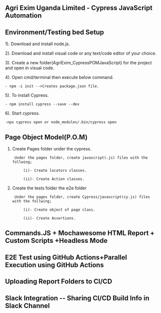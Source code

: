 ## **Agri Exim Uganda Limited - Cypress JavaScript Automation** ##

## **Environment/Testing bed Setup** ##

1). Download and install node.js. 

2). Download and install visual code or any text/code editor of your choice.

3). Create a new folder(AgriExim_CypressPOMJavaScript) for the project and open in visual code.

4). Open cmd/terminal then execute below command.

	- npm -i init -->Creates package.json file.

5). To install Cypress.

	- npm install cypress --save --dev

6). Start cypress.

	-npx cypress open or node_modules/.bin/cypress open

## **Page Object Model(P.O.M)** ##	

1) Create Pages folder under the cypress.

		Under the pages folder, create javascript(.js) files with the follwing;

			(i)- Create locators classes.

			(ii)- Create Action classes.

2) Create the tests folder the e2e folder

		Under the pages folder, create Cypress/javascript(cy.js) files with the follwing;

			(i)- Create object of page class.

			(ii)- Create Assertions.

## **Commands.JS + Mochawesome HTML Report + Custom Scripts +Headless Mode** ##	

## **E2E Test using GitHub Actions+Parallel Execution using GitHub Actions** ##

## **Uploading Report Folders to CI/CD** ##	

## **Slack Integration -- Sharing CI/CD Build Info in Slack Channel** ##	